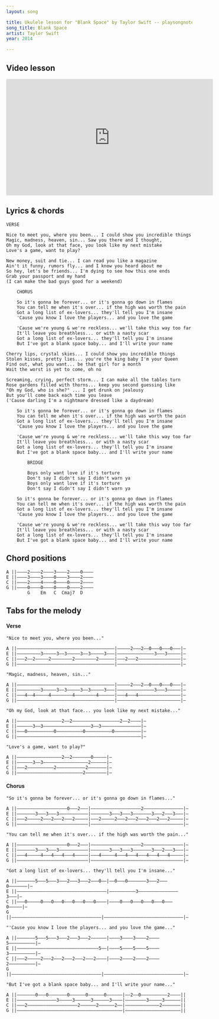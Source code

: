 ```yaml
---
layout: song

title: Ukulele lesson for "Blank Space" by Taylor Swift -- playsongnotes.com
song_title: Blank Space
artist: Taylor Swift
year: 2014

---
```


## Video lesson

<iframe width="560" height="315" src="https://www.youtube.com/embed/QCSrcgdMR80?showinfo=0" frameborder="0" allowfullscreen></iframe>

## Lyrics & chords

    VERSE

    Nice to meet you, where you been... I could show you incredible things
    Magic, madness, heaven, sin... Saw you there and I thought,
    Oh my God, look at that face, you look like my next mistake
    Love's a game, want to play?

    New money, suit and tie... I can read you like a magazine
    Ain't it funny, rumors fly... and I know you heard about me
    So hey, let's be friends... I'm dying to see how this one ends
    Grab your passport and my hand
    (I can make the bad guys good for a weekend)

        CHORUS

        So it's gonna be forever... or it's gonna go down in flames
        You can tell me when it's over... if the high was worth the pain
        Got a long list of ex-lovers... they'll tell you I'm insane
        'Cause you know I love the players... and you love the game

        'Cause we're young & we're reckless... we'll take this way too far
        It'll leave you breathless... or with a nasty scar
        Got a long list of ex-lovers... they'll tell you I'm insane
        But I've got a blank space baby... and I'll write your name

    Cherry lips, crystal skies... I could show you incredible things
    Stolen kisses, pretty lies... you're the king baby I'm your Queen
    Find out, what you want... be that girl for a month
    Wait the worst is yet to come, oh no

    Screaming, crying, perfect storm... I can make all the tables turn
    Rose gardens filled with thorns... keep you second guessing like
    "Oh my God, who is she?" ... I get drunk on jealousy
    But you'll come back each time you leave
    ('Cause darling I'm a nightmare dressed like a daydream)

        So it's gonna be forever... or it's gonna go down in flames
        You can tell me when it's over... if the high was worth the pain
        Got a long list of ex-lovers... they'll tell you I'm insane
        'Cause you know I love the players... and you love the game

        'Cause we're young & we're reckless... we'll take this way too far
        It'll leave you breathless... or with a nasty scar
        Got a long list of ex-lovers... they'll tell you I'm insane
        But I've got a blank space baby... and I'll write your name

            BRIDGE

            Boys only want love if it's torture
            Don't say I didn't say I didn't warn ya
            Boys only want love if it's torture
            Don't say I didn't say I didn't warn ya

        So it's gonna be forever... or it's gonna go down in flames
        You can tell me when it's over... if the high was worth the pain
        Got a long list of ex-lovers... they'll tell you I'm insane
        'Cause you know I love the players... and you love the game

        'Cause we're young & we're reckless... we'll take this way too far
        It'll leave you breathless... or with a nasty scar
        Got a long list of ex-lovers... they'll tell you I'm insane
        But I've got a blank space baby... and I'll write your name

## Chord positions

    A ||––––2––––2––––3––––2––––0––––
    E ||––––3––––3––––0––––3––––2––––
    C ||––––2––––4––––0––––0––––2––––
    G ||––––0––––0––––0––––0––––2––––
            G    Em   C  Cmaj7  D    

## Tabs for the melody

#### Verse

    "Nice to meet you, where you been..."

    A ||–––––––––––––––––––––––––––––––––––––|–––––2–––2––0–––0–––0–––|–
    E ||–––––––––3–––––3––3–––––3––3–––––3–––|––––––––––––––3–––3–––––|–
    C ||–––2––2–––––2––––––––2––––––––2––––––|–––2–––2––––––––––––––––|–
    G ||–––––––––––––––––––––––––––––––––––––|––––––––––––––––––––––––|–

    "Magic, madness, heaven, sin..."

    A ||–––––––––––––––––––––––––––––––––––––|–––––2–––2––0–––0–––0–––|–
    E ||–––––––––3–––––3––3–––––3––3–––––3–––|––––––––––––––3–––3–––––|–
    C ||–––4––4–––––4––––––––4––––––––4––––––|–––4–––4––––––––––––––––|–
    G ||–––––––––––––––––––––––––––––––––––––|––––––––––––––––––––––––|–

    "Oh my God, look at that face... you look like my next mistake..."

    A ||–––––––––––––––––2––2––––––––––––––––––2––2––––|–
    E ||––––––3––3––––––––––––––––––3––3–––––––––––––––|–
    C ||–––0––––––––––0––––––––––0––––––––––0––––––––––|–
    G ||–––––––––––––––––––––––––––––––––––––––––––––––|–

    "Love's a game, want to play?"

    A ||–––––––––––––––––2––2–––––––0–––––|–
    E ||––––––3––3–––––––––––––––––2––––––|–
    C ||–––2––––––––––2–––––––––––2–––––––|–
    G ||–––––––––––––––––––––––––2––––––––|–

#### Chorus

    "So it's gonna be forever... or it's gonna go down in flames..."

    A ||–––––––––––––––––––0–––2–––|–––––––––––––––––––2–––––––––––––––|–
    E ||–––––––3–––3–––3–––––––––––|–––––––3–––3–––3–––––––3–––2–––3–––|–
    C ||–––2–––––2–––2–––2–––2–––––|–––2–––––2–––2–––2–––2–––2–––2–––––|–
    G ||–––––––––––––––––––––––––––|–––––––––––––––––––––––––––––––––––|–

    "You can tell me when it's over... if the high was worth the pain..."

    A ||–––––––––––––––––––0–––2–––|–––––––––––––––––––2–––––––––––––––|–
    E ||–––––––3–––3–––3–––––––––––|–––––––3–––3–––3–––––––3–––2–––3–––|–
    C ||–––4–––––4–––4–––4–––4–––––|–––4–––––4–––4–––4–––4–––4–––4–––––|–
    G ||–––––––––––––––––––––––––––|–––––––––––––––––––––––––––––––––––|–

    "Got a long list of ex-lovers... they'll tell you I'm insane..."

    A ||–––––––5–––5–––3–––2–––3–––2–––0––|––0–––0–––––––3–––2–––0–––––––|–
    E ||––––––––––––––––––––––––––––––––––|––––––––––3–––––––––––––––3–––|–
    C ||–––0–––––0–––0–––0–––0–––0–––0––––|––––0–––0–––0–––0–––0–––0–––––|–
    G ||––––––––––––––––––––––––––––––––––|––––––––––––––––––––––––––––––|–

    "'Cause you know I love the players... and you love the game..."

    A ||–––––––5–––5–––3–––2–––3–––2––––––|––––3––––3––––2––––5––––––––––|–
    E ||–––––––––––––––––––––––––––––––5––|––––5––––5––––5––––3––––––––––|–
    C ||–––2–––––2–––2–––2–––2–––2–––2––––|––––2––––2––––2––––2––––––––––|–
    G ||––––––––––––––––––––––––––––––––––|––––––––––––––––––––––––––––––|–

    "But I've got a blank space baby... and I'll write your name..."

    A ||–––––––0–––0–––––––0––––––0––––––0––––––|––2––0––––––––––2––––||
    E ||–––––––––––––––3–––––3––––––3––––––3––––|––––––––3–––––3––––––||
    C ||–––2–––––––––––––––––––2––––––2––––––2––|–––––––––––––2–––––––||
    G ||––––––––––––––––––––––––––––––––––––––––|–––––––––––––––––––––||
